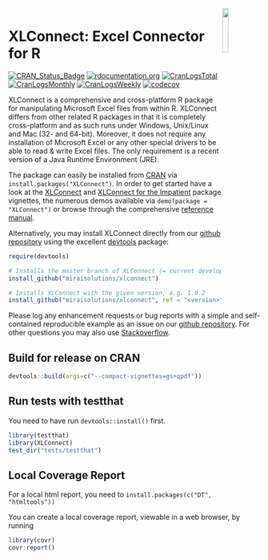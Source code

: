 <img src="man/figures/logo.png" align="right" width="15%" height="15%"/>

XLConnect: Excel Connector for R
================================

[![CRAN\_Status\_Badge](https://www.r-pkg.org/badges/version/XLConnect)](https://cran.r-project.org/package=XLConnect)
[![rdocumentation.org](https://api.rdocumentation.org/badges/version/XLConnect)](https://www.rdocumentation.org/packages/XLConnect)
[![CranLogsTotal](https://cranlogs.r-pkg.org/badges/grand-total/XLConnect?color=yellow)](#xlconnect-excel-connector-for-r)
[![CranLogsMonthly](https://cranlogs.r-pkg.org/badges/XLConnect?color=blue)](#xlconnect-excel-connector-for-r)
[![CranLogsWeekly](https://cranlogs.r-pkg.org/badges/last-week/XLConnect?color=green)](#xlconnect-excel-connector-for-r)
[![codecov](https://codecov.io/gh/miraisolutions/xlconnect/branch/master/graph/badge.svg)](https://app.codecov.io/gh/miraisolutions/xlconnect)

XLConnect is a comprehensive and cross-platform R package for manipulating Microsoft Excel files from within R. XLConnect differs from other related R packages in that it is completely cross-platform and as such runs under Windows, Unix/Linux and Mac (32- and 64-bit). Moreover, it does not require any installation of Microsoft Excel or any other special drivers to be able to read & write Excel files. The only requirement is a recent version of a Java Runtime Environment (JRE).

The package can easily be installed from [CRAN](https://cran.r-project.org/package=XLConnect) via `install.packages("XLConnect")`. In order to get started have a look at the [XLConnect](https://cran.r-project.org/package=XLConnect/vignettes/XLConnect.pdf) and [XLConnect for the Impatient](https://cran.r-project.org/package=XLConnect/vignettes/XLConnectImpatient.pdf) package vignettes, the numerous demos available via `demo(package = "XLConnect")` or browse through the comprehensive [reference manual](https://cran.r-project.org/package=XLConnect/XLConnect.pdf).

Alternatively, you may install XLConnect directly from our [github repository](https://github.com/miraisolutions/xlconnect) using the excellent [devtools](https://github.com/r-lib/devtools) package:

```r
require(devtools)

# Installs the master branch of XLConnect (= current development version)
install_github("miraisolutions/xlconnect")

# Installs XLConnect with the given version, e.g. 1.0.2
install_github("miraisolutions/xlconnect", ref = "<version>")
```

Please log any enhancement requests or bug reports with a simple and self-contained reproducible example as an issue on our [github repository](https://github.com/miraisolutions/xlconnect).
For other questions you may also use [Stackoverflow](https://stackoverflow.com/questions/tagged/xlconnect).

Build for release on CRAN
-------------------------

```r
devtools::build(args=c("--compact-vignettes=gs+qpdf"))
```

Run tests with testthat
-----------------------

You need to have run `devtools::install()` first.

```r
library(testthat)
library(XLConnect)
test_dir("tests/testthat")
```

Local Coverage Report
---------------------

For a local html report, you need to `install.packages(c("DT", "htmltools"))`

You can create a local coverage report, viewable in a web browser, by running
```r
library(covr)
covr:report()
```